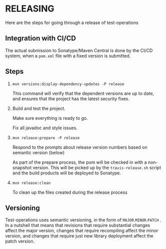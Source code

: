 RELEASING
====

Here are the steps for going through a release of test-operations


Integration with CI/CD
-----

The actual submission to Sonatype/Maven Central is done by the CI/CD system, when a `pom.xml` file with a fixed version is submitted.


Steps
-----

1. `mvn versions:display-dependency-updates -P release`

   This command will verify that the dependent versions are up to date, and ensures that the project has the latest security fixes.

2. Build and test the project.
   
   Make sure everything is ready to go.

   Fix all javadoc and style issues.

3. `mvn release:prepare -P release`

   Respond to the prompts about release version numbers based on semantic version (below)

   As part of the prepare process, the pom will be checked in with a non-snapshot version.  This will be picked up by the `travis-release.sh` script and the build products will be deployed to Sonatype.

4. `mvn release:clean`

    To clean up the files created during the release process

Versioning
-----
Test-operations uses semantic versioning, in the form of `MAJOR`.`MINOR`.`PATCH` .  In a nutshell that means that revisions that require substantial changes affect the major version, changes that require recompiling affect the minor version, and changes that require just new library deployment affect the patch version.

